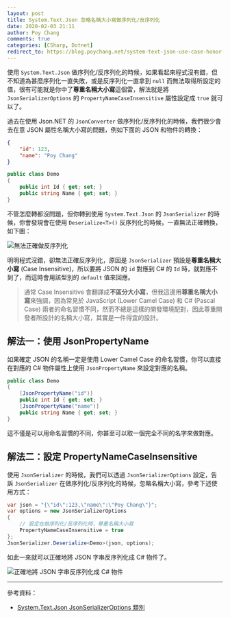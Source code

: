 ```yaml
---
layout: post
title: System.Text.Json 忽略名稱大小寫做序列化/反序列化
date: 2020-02-03 21:11
author: Poy Chang
comments: true
categories: [CSharp, Dotnet]
redirect_to: https://blog.poychang.net/system-text-json-use-case-honor-serializer/
---
```


使用 `System.Text.Json` 做序列化/反序列化的時候，如果看起來程式沒有錯，但不知道為甚麼序列化一直失敗，或是反序列化一直拿到 `null` 而無法取得所設定的值，很有可能就是你中了**尊重名稱大小寫**這個雷，解法就是將 `JsonSerializerOptions` 的 `PropertyNameCaseInsensitive` 屬性設定成 `true` 就可以了。

過去在使用 Json.NET 的 `JsonConverter` 做序列化/反序列化的時候，我們很少會去在意 JSON 屬性名稱大小寫的問題，例如下面的 JSON 和物件的轉換：

```json
{
    "id": 123,
    "name": "Poy Chang"
}
```

```csharp
public class Demo
{
    public int Id { get; set; }
    public string Name { get; set; }
}
```

不管怎麼轉都沒問題，但你轉到使用 `System.Text.Json` 的 `JsonSerializer` 的時候，你會發現會在使用 `Deserialize<T>()` 反序列化的時候，一直無法正確轉換，如下圖：

![無法正確做反序列化](https://i.imgur.com/VD6f1bc.png)

明明程式沒錯，卻無法正確反序列化，原因是 `JsonSerializer` 預設是**尊重名稱大小寫** (Case Insensitive)，所以要將 JSON 的 `id` 對應到 C# 的 `Id` 時，就對應不到了，而這時會用該型別的 `default` 值來回應。

>通常 Case Insensitive 會翻譯成**不區分大小寫**，但我這邊用**尊重名稱大小寫**來強調，因為常見於 JavaScript (Lower Camel Case) 和 C# (Pascal Case) 兩者的命名習慣不同，然而不總是這樣的開發環境配對，因此尊重開發者所設計的名稱大小寫，其實是一件得宜的設計。

## 解法一：使用 JsonPropertyName

如果確定 JSON 的名稱一定是使用 Lower Camel Case 的命名習慣，你可以直接在對應的 C# 物件屬性上使用 `JsonPropertyName` 來設定對應的名稱。

```csharp
public class Demo
{
    [JsonPropertyName("id")]
    public int Id { get; set; }
    [JsonPropertyName("name")]
    public string Name { get; set; }
}
```

這不僅是可以用命名習慣的不同，你甚至可以取一個完全不同的名字來做對應。

## 解法二：設定 PropertyNameCaseInsensitive

使用 `JsonSerializer` 的時候，我們可以透過 `JsonSerializerOptions` 設定，告訴 `JsonSerializer` 在做序列化/反序列化的時候，忽略名稱大小寫，參考下述使用方式：

```csharp
var json = "{\"id\":123,\"name\":\"Poy Chang\"}";
var options = new JsonSerializerOptions
{
    // 設定在做序列化/反序列化時，尊重名稱大小寫
    PropertyNameCaseInsensitive = true
};
JsonSerializer.Deserialize<Demo>(json, options);
```

如此一來就可以正確地將 JSON 字串反序列化成 C# 物件了。

![正確地將 JSON 字串反序列化成 C# 物件](https://i.imgur.com/zcEB9sD.png)

----------

參考資料：

* [System.Text.Json JsonSerializerOptions 類別](https://docs.microsoft.com/zh-tw/dotnet/api/system.text.json.jsonserializeroptions)
